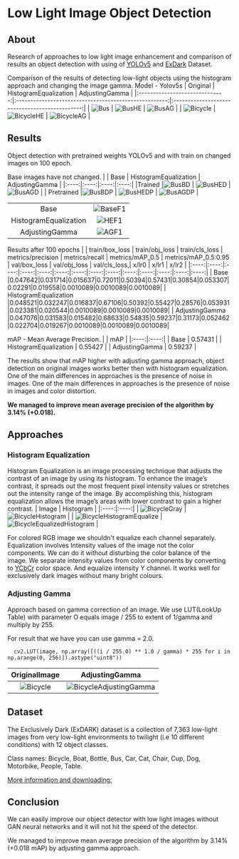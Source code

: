 # Low Light Image Object Detection
## About
Research of approaches to low light image enhancement and comparison of results an object detection with using of [YOLOv5](https://github.com/ultralytics/yolov5) and [ExDark](https://github.com/cs-chan/Exclusively-Dark-Image-Dataset) Dataset.

Comparison of the results of detecting low-light objects using the histogram approach and changing the image gamma. Model - Yolov5s
| Original                       | HistogramEqualization                                 | AdjustingGamma                                 |
|:------------------------------:|:-----------------------------------------------------:|:----------------------------------------------:|
| ![Bus](images/bus.jpg)         | ![BusHE](images/busHistogramEqualization.jpg)         | ![BusAG](images/busAdjustingGamma.jpg)         |
| ![Bicycle](images/bicycle.jpg) | ![BicycleHE](images/bicycleHistogramEqualization.jpg) | ![BicycleAG](images/bicycleAdjustingGamma.jpg) |
## Results
Object detection with pretrained weights YOLOv5 and with train on changed images on 100 epoch.

Base images have not changed.
| | Base | HistogramEqualization | AdjustingGamma |
|:----:|:----:|:----:|:----:|
|Trained |![BusBD](images/busBaselineDetection.jpg) | ![BusHED](images/busHistogramEqualizationDetection.jpg) | ![BusAGD](images/busAdjustingGammaDetection.jpg) |
| Pretrained  |![BusBDP](images/busBaselineDetectionPretrained.jpg) | ![BusHEDP](images/busHistogramEqualizationDetectionPretrained.jpg) | ![BusAGDP](images/busAdjustingGammaDetectionPretrained.jpg) |

| | |
|:----:|:----:|
| Base | ![BaseF1](images/baseF1_curve.png) |
| HistogramEqualization | ![HEF1](images/histogramEqualizationF1_curve.png) | 
| AdjustingGamma | ![AGF1](images/adjustingGammaF1_curve.png) |
Results after 100 epochs
| | train/box_loss | train/obj_loss | train/cls_loss | metrics/precision | metrics/recall | metrics/mAP_0.5 | metrics/mAP_0.5:0.95 | val/box_loss | val/obj_loss | val/cls_loss,| x/lr0 | x/lr1 | x/lr2 |
|:----:|:----:|:----:|:----:|:----:|:----:|:----:|:----:|:----:|:----:|:----:|:----:|:----:|:----:|
| Base |0.047642|0.031714|0.015637|0.72011|0.50394|0.57431|0.30854|0.053307|0.02291|0.019558|0.0010089|0.0010089|0.0010089|
| HistogramEqualization |0.048521|0.032247|0.016837|0.67106|0.50392|0.55427|0.28576|0.053931|0.023381|0.020544|0.0010089|0.0010089|0.0010089|
| AdjustingGamma |0.047076|0.031583|0.015482|0.68633|0.54835|0.59237|0.31173|0.052462|0.022704|0.019267|0.0010089|0.0010089|0.0010089|

mAP - Mean Average Precision.
| | mAP |
|:----:|:----:|
| Base | 0.57431 |
| HistogramEqualization | 0.55427 |
| AdjustingGamma | 0.59237 |

The results show that mAP higher with adjusting gamma approach, object detection on original images works better then with histogram equalization. One of the main differences in approaches is the presence of noise in images. One of the main differences in approaches is the presence of noise in images and color distortion.

**We managed to improve mean average precision of the algorithm by 3.14% (+0.018).**
## Approaches
### Histogram Equalization
Histogram Equalization is an image processing technique that adjusts the contrast of an image by using its histogram. To enhance the image’s contrast, it spreads out the most frequent pixel intensity values or stretches out the intensity range of the image. By accomplishing this, histogram equalization allows the image’s areas with lower contrast to gain a higher contrast.
| Image | Histogram |
|:----:|:----:|
| ![BicycleGray](images/bicycleGray.jpg) | ![BicycleHistogram](images/bicycleHistogram.jpg) |
| ![BicycleHistogramEqualize](images/bicycleHistogramEqualization.jpg) | ![BicycleEqualizedHistogram](images/bicycleEqualizedHistogram.jpg) |

For colored RGB image we shouldn't equalize each channel separately. Equalization involves Intensity values of the image not the color components. We can do it without disturbing the color balance of the image. We separate intensity values from color components by converting to [YCbCr](https://en.wikipedia.org/wiki/YCbCr) color space. And equalize intensity Y channel. It works well for exclusively dark images without many bright colours.

### Adjusting Gamma
Approach based on gamma correction of an image. We use LUT(LookUp Table) with parameter O equals image / 255 to extent of 1/gamma and multiply by 255. 

For result that we have you can use gamma = 2.0.
```
  cv2.LUT(image, np.array([((i / 255.0) ** 1.0 / gamma) * 255 for i in np.arange(0, 256)]).astype("uint8"))
```

| OriginalImage | AdjustingGamma |
|:----:|:----:|
| ![Bicycle](images/bicycle.jpg) | ![BicycleAdjustingGamma](images/bicycleAdjustingGamma.jpg) |
## Dataset
The Exclusively Dark (ExDARK) dataset is a collection of 7,363 low-light images from very low-light environments to twilight (i.e 10 different conditions) with 12 object classes.

Class names: Bicycle, Boat, Bottle, Bus, Car, Cat, Chair, Cup, Dog, Motorbike, People, Table.

[More information and downloading:](https://github.com/cs-chan/Exclusively-Dark-Image-Dataset)
## Conclusion
We can easily improve our object detector with low light images without GAN neural networks and it will not hit the speed of the detector.

We managed to improve mean average precision of the algorithm by 3.14% (+0.018 mAP) by adjusting gamma approach.
